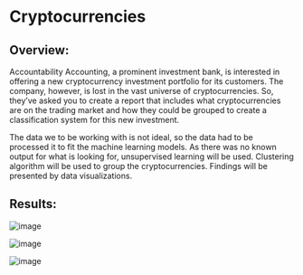 # Cryptocurrencies

## Overview:
Accountability Accounting, a prominent investment bank, is interested in offering a new cryptocurrency investment portfolio for its customers. The company, however, is lost in the vast universe of cryptocurrencies. So, they’ve asked you to create a report that includes what cryptocurrencies are on the trading market and how they could be grouped to create a classification system for this new investment.

The data we to be working with is not ideal, so the data had to be processed it to fit the machine learning models. As there was no known output for what is looking for, unsupervised learning will be used. Clustering algorithm will be used to group the cryptocurrencies. Findings will be presented by data visualizations.

## Results:

![image](https://user-images.githubusercontent.com/108709071/198915733-ae2eb06f-4f9d-4689-b96d-7133348bdadd.png)

![image](https://user-images.githubusercontent.com/108709071/198915900-68455aa1-f142-4d6b-813b-2f25a9ae9e68.png)

![image](https://user-images.githubusercontent.com/108709071/198915946-f519b29d-95fc-46be-9379-3e4ee03008b4.png)

